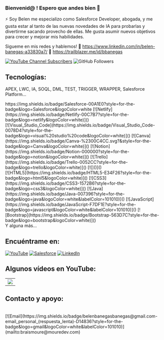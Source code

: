 ### Bienvenid@ ! Espero que andes bien 👋

⚡ Soy Belen me especializo como Salesforce Developer, abogada, y me gusta estar al tanto de las nuevas novedades de IA para probarlas y divertirme sacando provecho de ellas. Me gusta asumir nuevos objetivos para crecer y mejorar mis habilidades.

Sigueme en mis redes y hablemos!
👯 https://www.linkedin.com/in/belen-banegas-a33830a7/
👯 https://trailblazer.me/id/bbanegas

[![YouTube Channel Subscribers](https://img.shields.io/youtube/channel/subscribers/UCxPD7bsocoAMq8Dj18kmGyQ?style=social)](https://youtube.com/Belenbaneg)
![GitHub Followers](https://img.shields.io/github/followers/BelenBaneg?style=social)


## Tecnologías:
  <p>APEX, LWC, IA, SOQL, DML, TEST, TRIGGER, WRAPPER, Salesforce Platform...</p>
https://img.shields.io/badge/Salesforce-00A1E0?style=for-the-badge&logo=Salesforce&logoColor=white
[![Netlify](https://img.shields.io/badge/Netlify-00C7B7?style=for-the-badge&logo=netlify&logoColor=white)]()
</br>
[![Visual_Studio_Code](https://img.shields.io/badge/Visual_Studio_Code-0078D4?style=for-the-badge&logo=visual%20studio%20code&logoColor=white)]()
[![Canva](https://img.shields.io/badge/Canva-%2300C4CC.svg?&style=for-the-badge&logo=Canva&logoColor=white)]()
[![Notion](https://img.shields.io/badge/Notion-000000?style=for-the-badge&logo=notion&logoColor=white)]()
[![Trello](https://img.shields.io/badge/Trello-0052CC?style=for-the-badge&logo=trello&logoColor=white)]()
[![]()]()
</br>
[![HTML5](https://img.shields.io/badge/HTML5-E34F26?style=for-the-badge&logo=html5&logoColor=white)]()
[![CSS3](https://img.shields.io/badge/CSS3-1572B6?style=for-the-badge&logo=css3&logoColor=white)]()
[![Java](https://img.shields.io/badge/Java-007396?style=for-the-badge&logo=java&logoColor=white&labelColor=101010)]()
[![JavaScript](https://img.shields.io/badge/JavaScript-F7DF1E?style=for-the-badge&logo=javascript&logoColor=white&labelColor=101010)]()
[![Bootstrap](https://img.shields.io/badge/Bootstrap-563D7C?style=for-the-badge&logo=bootstrap&logoColor=white)]()
 </br>
Y alguna más...

## Encuéntrame en:

[![YouTube](https://img.shields.io/badge/YouTube-BelenBanegas-FF0000?style=for-the-badge&logo=youtube&logoColor=white&labelColor=101010)](https://www.youtube.com/@Belenbaneg/videos)
[![Salesforce](https://img.shields.io/badge/Link_Site-Trailblazer-39E09B?style=for-the-badge&logo=Linktree&logoColor=white&labelColor=101010)](https://trailblazer.me/id/bbanegas)
[![LinkedIn](https://img.shields.io/badge/LinkedIn-Belen-Banegas-0077B5?style=for-the-badge&logo=linkedin&logoColor=white&labelColor=101010)](https://www.linkedin.com/in/belen-banegas-a33830a7/)


## Algunos vídeos en YouTube:

<table style="width:100%">
<tr>
<td>
<a href="https://www.youtube.com/watch?v=Ktlk5AVDtMU">
<img src="https://cdn.discordapp.com/attachments/1087057271776882721/1109602138713231380/Red_Colorful_Tips_Youtube_Thumbnail_1.png">
</a>
</td>
</table>



## Contacto y apoyo:

</br>
[![Email](https://img.shields.io/badge/belenbanegasbanegas@gmail.com-email_personal_(respuesta_lenta)-D14836?style=for-the-badge&logo=gmail&logoColor=white&labelColor=101010)](mailto:braismoure@mouredev.com)


<!--
**BelenBaneg/BelenBaneg** is a ✨ _special_ ✨ repository because its `README.md` (this file) appears on your GitHub profile.

Here are some ideas to get you started:

- 🔭 I’m currently working on ...
- 🌱 I’m currently learning ...
- 👯 I’m looking to collaborate on ...
- 🤔 I’m looking for help with ...
- 💬 Ask me about ...
- 📫 How to reach me: ...
- 😄 Pronouns: ...
- ⚡ Fun fact: ...
-->
